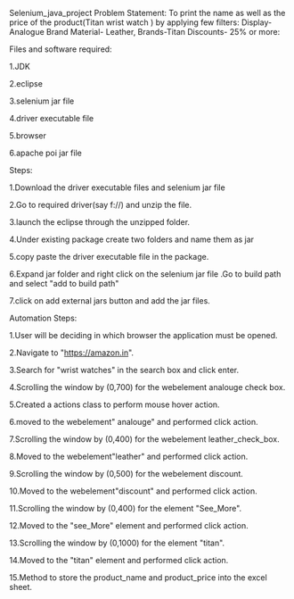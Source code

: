 







Selenium_java_project
Problem Statement:
To print the name as well as the price of the product(Titan wrist watch ) by applying few filters:
Display- Analogue
Brand Material- Leather,
Brands-Titan
Discounts- 25% or more:

Files and software required:

1.JDK

2.eclipse

3.selenium jar file

4.driver executable file

5.browser

6.apache poi jar file

Steps:

1.Download the driver executable files and selenium jar file 

2.Go to required driver(say f://) and unzip the file.

3.launch the eclipse through the unzipped folder.

4.Under existing package create two folders and name them as jar

5.copy paste the driver executable file in the package.

6.Expand jar folder and right click on the selenium jar file .Go to build path and select "add to build path"

7.click on add external jars button and add the jar files.


Automation Steps:

1.User will be deciding in which browser the application must be opened.

2.Navigate to "https://amazon.in".

3.Search for "wrist watches" in the search box and click enter.

4.Scrolling the window by (0,700) for the webelement analouge check box.

5.Created a actions class to perform mouse hover action.

6.moved to the webelement" analouge" and performed click action.

7.Scrolling the window by (0,400) for the webelement leather_check_box.

8.Moved to the webelement"leather" and performed click action.

9.Scrolling the window by (0,500) for the webelement discount.

10.Moved to the webelement"discount" and performed click action.

11.Scrolling the window by (0,400) for the element "See_More".

12.Moved to the "see_More" element and performed click action.

13.Scrolling the window by (0,1000) for the element "titan".

14.Moved to the "titan" element and performed click action.

15.Method to store the product_name and product_price into the excel sheet.


